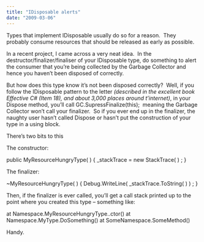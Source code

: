 ```yaml
---
title: "IDisposable alerts"
date: "2009-03-06"
---
```


Types that implement IDisposable usually do so for a reason.  They probably consume resources that should be released as early as possible.

In a recent project, I came across a very neat idea.  In the destructor/finalizer/finaliser of your IDisposable type, do something to alert the consumer that you’re being collected by the Garbage Collector and hence you haven’t been disposed of correctly.

But how does this type know it’s not been disposed correctly?  Well, if you follow the IDisposable pattern to the letter _(described in the excellent book Effective C# (Item 18), and about 3,000 places around t’internet)_, in your Dispose method, you’ll call GC.SupressFinalize(this);  meaning the Garbage Collector won’t call your finalizer.  So if you ever end up in the finalizer, the naughty user hasn’t called Dispose or hasn’t put the construction of your type in a using block.

There’s two bits to this

The constructor:  

public MyResourceHungryType( )
{
  \_stackTrace = new StackTrace( ) ;
}

  
The finalizer:

  

~MyResourceHungryType( )
{
  Debug.WriteLine( \_stackTrace.ToString( ) ) ;
}

  
Then, if the finalizer is ever called, you’ll get a call stack printed up to the point where you created this type – something like:

  

at Namespace.MyResourceHungryType..ctor()
   at Namespace.MyType.DoSomething()
   at SomeNamespace.SomeMethod()

  
Handy.
